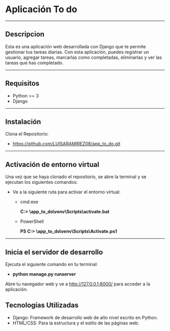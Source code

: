 # Aplicación To do 
***
## Descripcion
Esta es una aplicación web desarrollada con Django que te permite gestionar tus tareas diarias. Con esta aplicación, puedes registrar un usuario, agregar tareas, marcarlas como completadas, eliminarlas y ver las tareas que has completado.
***
## Requisitos
- Python >= 3
- Django

***
## Instalación 
Clona el Repositorio:

- https://github.com/LUISARAMIREZ08/app_to_do.git
***
## Activación de entorno virtual
Una vez que se haya clonado el repositorio, se abre la terminal y se ejecutan los siguientes comandos:
- Ve a la siguiente ruta para activar el entorno virtual:
  - cmd.exe
  
    **C:\> <venv>\app_to_do\venv\Scripts\activate.bat**

  - PowerShell

    **PS C:\> <venv>\app_to_do\venv\Scripts\Activate.ps1**
***
## Inicia el servidor de desarrollo
Ejecuta el siguiente comando en tu terminal:
  -  **python manage.py runserver**

Abre tu navegador web y ve a http://127.0.0.1:8000/ para acceder a la aplicación.

## Tecnologías Utilizadas
- Django: Framework de desarrollo web de alto nivel escrito en Python.
- HTML/CSS: Para la estructura y el estilo de las páginas web.